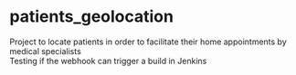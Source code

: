 # patients_geolocation
Project to locate patients in order to facilitate their home appointments by medical specialists   
Testing if the webhook can trigger a build in Jenkins 
